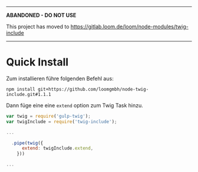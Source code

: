 
---
**ABANDONED - DO NOT USE**

This project has moved to https://gitlab.loom.de/loom/node-modules/twig-include 

---

# Quick Install

Zum installieren führe folgenden Befehl aus:

`npm install git+https://github.com/loomgmbh/node-twig-include.git#1.1.1`

Dann füge eine eine `extend` option zum Twig Task hinzu.

```js
var twig = require('gulp-twig');
var twigInclude = require('twig-include');

...

  .pipe(twig({
      extend: twigInclude.extend,
    }))

...

```
